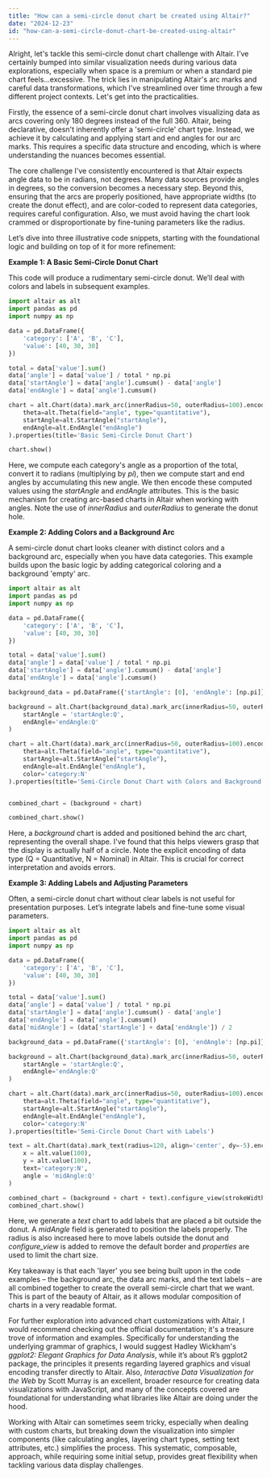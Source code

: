 ```yaml
---
title: "How can a semi-circle donut chart be created using Altair?"
date: "2024-12-23"
id: "how-can-a-semi-circle-donut-chart-be-created-using-altair"
---
```


Alright, let's tackle this semi-circle donut chart challenge with Altair. I’ve certainly bumped into similar visualization needs during various data explorations, especially when space is a premium or when a standard pie chart feels…excessive. The trick lies in manipulating Altair's arc marks and careful data transformations, which I've streamlined over time through a few different project contexts. Let's get into the practicalities.

Firstly, the essence of a semi-circle donut chart involves visualizing data as arcs covering only 180 degrees instead of the full 360. Altair, being declarative, doesn't inherently offer a 'semi-circle' chart type. Instead, we achieve it by calculating and applying start and end angles for our arc marks. This requires a specific data structure and encoding, which is where understanding the nuances becomes essential.

The core challenge I've consistently encountered is that Altair expects angle data to be in radians, not degrees. Many data sources provide angles in degrees, so the conversion becomes a necessary step. Beyond this, ensuring that the arcs are properly positioned, have appropriate widths (to create the donut effect), and are color-coded to represent data categories, requires careful configuration. Also, we must avoid having the chart look crammed or disproportionate by fine-tuning parameters like the radius.

Let’s dive into three illustrative code snippets, starting with the foundational logic and building on top of it for more refinement:

**Example 1: A Basic Semi-Circle Donut Chart**

This code will produce a rudimentary semi-circle donut. We’ll deal with colors and labels in subsequent examples.

```python
import altair as alt
import pandas as pd
import numpy as np

data = pd.DataFrame({
    'category': ['A', 'B', 'C'],
    'value': [40, 30, 30]
})

total = data['value'].sum()
data['angle'] = data['value'] / total * np.pi
data['startAngle'] = data['angle'].cumsum() - data['angle']
data['endAngle'] = data['angle'].cumsum()

chart = alt.Chart(data).mark_arc(innerRadius=50, outerRadius=100).encode(
    theta=alt.Theta(field="angle", type="quantitative"),
    startAngle=alt.StartAngle("startAngle"),
    endAngle=alt.EndAngle("endAngle")
).properties(title='Basic Semi-Circle Donut Chart')

chart.show()
```

Here, we compute each category's angle as a proportion of the total, convert it to radians (multiplying by *pi*), then we compute start and end angles by accumulating this new angle. We then encode these computed values using the *startAngle* and *endAngle* attributes. This is the basic mechanism for creating arc-based charts in Altair when working with angles. Note the use of *innerRadius* and *outerRadius* to generate the donut hole.

**Example 2: Adding Colors and a Background Arc**

A semi-circle donut chart looks cleaner with distinct colors and a background arc, especially when you have data categories. This example builds upon the basic logic by adding categorical coloring and a background 'empty' arc.

```python
import altair as alt
import pandas as pd
import numpy as np

data = pd.DataFrame({
    'category': ['A', 'B', 'C'],
    'value': [40, 30, 30]
})

total = data['value'].sum()
data['angle'] = data['value'] / total * np.pi
data['startAngle'] = data['angle'].cumsum() - data['angle']
data['endAngle'] = data['angle'].cumsum()

background_data = pd.DataFrame({'startAngle': [0], 'endAngle': [np.pi]})

background = alt.Chart(background_data).mark_arc(innerRadius=50, outerRadius=100, color='lightgray').encode(
    startAngle = 'startAngle:Q',
    endAngle='endAngle:Q'
)

chart = alt.Chart(data).mark_arc(innerRadius=50, outerRadius=100).encode(
    theta=alt.Theta(field="angle", type="quantitative"),
    startAngle=alt.StartAngle("startAngle"),
    endAngle=alt.EndAngle("endAngle"),
    color='category:N'
).properties(title='Semi-Circle Donut Chart with Colors and Background')


combined_chart = (background + chart)

combined_chart.show()
```

Here, a *background* chart is added and positioned behind the arc chart, representing the overall shape. I've found that this helps viewers grasp that the display is actually half of a circle. Note the explicit encoding of data type (Q = Quantitative, N = Nominal) in Altair. This is crucial for correct interpretation and avoids errors.

**Example 3: Adding Labels and Adjusting Parameters**

Often, a semi-circle donut chart without clear labels is not useful for presentation purposes. Let’s integrate labels and fine-tune some visual parameters.

```python
import altair as alt
import pandas as pd
import numpy as np

data = pd.DataFrame({
    'category': ['A', 'B', 'C'],
    'value': [40, 30, 30]
})

total = data['value'].sum()
data['angle'] = data['value'] / total * np.pi
data['startAngle'] = data['angle'].cumsum() - data['angle']
data['endAngle'] = data['angle'].cumsum()
data['midAngle'] = (data['startAngle'] + data['endAngle']) / 2

background_data = pd.DataFrame({'startAngle': [0], 'endAngle': [np.pi]})

background = alt.Chart(background_data).mark_arc(innerRadius=50, outerRadius=100, color='lightgray').encode(
    startAngle = 'startAngle:Q',
    endAngle='endAngle:Q'
)

chart = alt.Chart(data).mark_arc(innerRadius=50, outerRadius=100).encode(
    theta=alt.Theta(field="angle", type="quantitative"),
    startAngle=alt.StartAngle("startAngle"),
    endAngle=alt.EndAngle("endAngle"),
    color='category:N'
).properties(title='Semi-Circle Donut Chart with Labels')

text = alt.Chart(data).mark_text(radius=120, align='center', dy=-5).encode(
    x = alt.value(100),
    y = alt.value(100),
    text='category:N',
    angle = 'midAngle:Q'
)

combined_chart = (background + chart + text).configure_view(strokeWidth=0).properties(width=400, height=250)
combined_chart.show()

```

Here, we generate a *text* chart to add labels that are placed a bit outside the donut. A *midAngle* field is generated to position the labels properly. The radius is also increased here to move labels outside the donut and *configure_view* is added to remove the default border and *properties* are used to limit the chart size.

Key takeaway is that each 'layer' you see being built upon in the code examples – the background arc, the data arc marks, and the text labels – are all combined together to create the overall semi-circle chart that we want. This is part of the beauty of Altair, as it allows modular composition of charts in a very readable format.

For further exploration into advanced chart customizations with Altair, I would recommend checking out the official documentation; it's a treasure trove of information and examples. Specifically for understanding the underlying grammar of graphics, I would suggest Hadley Wickham's *ggplot2: Elegant Graphics for Data Analysis*, while it’s about R’s ggplot2 package, the principles it presents regarding layered graphics and visual encoding transfer directly to Altair. Also, *Interactive Data Visualization for the Web* by Scott Murray is an excellent, broader resource for creating data visualizations with JavaScript, and many of the concepts covered are foundational for understanding what libraries like Altair are doing under the hood.

Working with Altair can sometimes seem tricky, especially when dealing with custom charts, but breaking down the visualization into simpler components (like calculating angles, layering chart types, setting text attributes, etc.) simplifies the process. This systematic, composable, approach, while requiring some initial setup, provides great flexibility when tackling various data display challenges.
